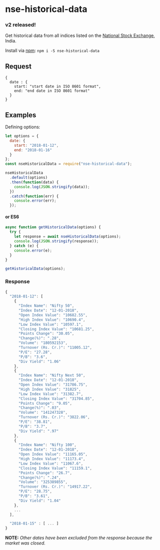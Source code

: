 # nse-historical-data

### v2 released!

Get historical data from all indices listed on the [National Stock Exchange](https://www.nseindia.com/products/content/equities/indices/historical_pepb.htm), India.

Install via [npm](https://www.npmjs.com/package/nse-historical-data): `npm i -S nse-historical-data`

## Request

```
{
  date : {
    start: "start date in ISO 8601 format",
    end: "end date in ISO 8601 format"
  }
}
```

## Examples

Defining options:

```js
let options = {
  date: {
    start: "2018-01-12",
    end: "2018-01-16"
  }
};
const nseHistoricalData = require("nse-historical-data");
```

```js
nseHistoricalData
  .default(options)
  .then(function(data) {
    console.log(JSON.stringify(data));
  })
  .catch(function(err) {
    console.error(err);
  });
```

#### or ES6

```js
async function getHistoricalData(options) {
  try {
    let response = await nseHistoricalData(options);
    console.log(JSON.stringify(response));
  } catch (e) {
    console.error(e);
  }
}

getHistoricalData(options);
```

### Response

```js
{
  "2018-01-12": [
    {
      "Index Name": "Nifty 50",
      "Index Date": "12-01-2018",
      "Open Index Value": "10682.55",
      "High Index Value": "10690.4",
      "Low Index Value": "10597.1",
      "Closing Index Value": "10681.25",
      "Points Change": "30.05",
      "Change(%)": ".28",
      "Volume": "180592153",
      "Turnover (Rs. Cr.)": "11005.12",
      "P/E": "27.28",
      "P/B": "3.6",
      "Div Yield": "1.06"
    },
    {
      "Index Name": "Nifty Next 50",
      "Index Date": "12-01-2018",
      "Open Index Value": "31786.75",
      "High Index Value": "31825",
      "Low Index Value": "31382.7",
      "Closing Index Value": "31704.85",
      "Points Change": "9.05",
      "Change(%)": ".03",
      "Volume": "141247328",
      "Turnover (Rs. Cr.)": "3822.06",
      "P/E": "38.81",
      "P/B": "3.7",
      "Div Yield": ".97"
    },
    {
      "Index Name": "Nifty 100",
      "Index Date": "12-01-2018",
      "Open Index Value": "11165.05",
      "High Index Value": "11173.4",
      "Low Index Value": "11067.6",
      "Closing Index Value": "11159.1",
      "Points Change": "26.7",
      "Change(%)": ".24",
      "Volume": "325389855",
      "Turnover (Rs. Cr.)": "14917.22",
      "P/E": "28.75",
      "P/B": "3.61",
      "Div Yield": "1.04"
    },
    ...
  ],

  "2018-01-15" : [ ... ]
}
```

**NOTE:** _Other dates have been excluded from the response because the market was closed._

